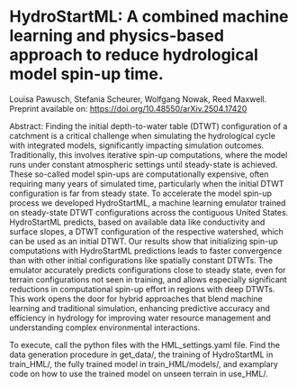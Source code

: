 # HydroStartML: A combined machine learning and physics-based approach to reduce hydrological model spin-up time. 
Louisa Pawusch, Stefania Scheurer, Wolfgang Nowak, Reed Maxwell.
Preprint available on: https://doi.org/10.48550/arXiv.2504.17420

Abstract:
Finding the initial depth-to-water table (DTWT) configuration of a catchment is a critical challenge when simulating the hydrological cycle with integrated models, significantly impacting simulation outcomes. Traditionally, this involves iterative spin-up computations, where the model runs under constant atmospheric settings until steady-state is achieved. These so-called model spin-ups are computationally expensive, often requiring many years of simulated time, particularly when the initial DTWT configuration is far from steady state.
To accelerate the model spin-up process we developed HydroStartML, a machine learning emulator trained on steady-state DTWT configurations across the contiguous United States. HydroStartML predicts, based on available data like conductivity and surface slopes, a DTWT configuration of the respective watershed, which can be used as an initial DTWT.
Our results show that initializing spin-up computations with HydroStartML predictions leads to faster convergence than with other initial configurations like spatially constant DTWTs. The emulator accurately predicts configurations close to steady state, even for terrain configurations not seen in training, and allows especially significant reductions in computational spin-up effort in regions with deep DTWTs. This work opens the door for hybrid approaches that blend machine learning and traditional simulation, enhancing predictive accuracy and efficiency in hydrology for improving water resource management and understanding complex environmental interactions.

To execute, call the python files with the HML_settings.yaml file.
Find the data generation procedure in get_data/, the training of HydroStartML in train_HML/, the fully trained model in train_HML/models/, and examplary code on how to use the trained model on unseen terrain in use_HML/.
